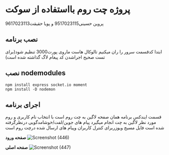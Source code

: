 # پروژه چت روم بااستفاده از سوکت

پروین حسینی9517023115
و
پویا حقیقت9617023113

## نصب برنامه
ابتدا کدقسمت سرور را ران میکنیم تالوکال هاست ماروی پورت3000 تنظیم شود(برای تست صحیح اجراشدن کد پیغام لاگ گذاشته شده است)

## نصب nodemodules
```
npm install express socket.io moment 
npm install -D nodemon
```

## اجرای برنامه
قسمت ایندکس برنامه همان صفحه لاگین به چت روم است با انتخاب نام کاربری و روم مورد نظر لاگین به چت انجام میگیرد پیام های جوین/لفت/خوشامدگویی درنظرگرفته شده است فایل مسیج ویوزربرای کنترل کاربران وپیام های ارسال شده درچت روم است

**صفحه ورود**
![Screenshot (446)](https://user-images.githubusercontent.com/96684111/147573367-6a79a199-54e2-4b29-9c73-0835beed5f8c.png)

**صفحه اصلی**
![Screenshot (447)](https://user-images.githubusercontent.com/96684111/147573626-5cd14337-a04f-42b2-ac79-f43cea6e6931.png)
